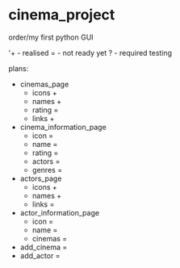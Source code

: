 # cinema_project
order/my first python GUI

'+ - realised
= - not ready yet
? - required testing

plans:
* cinemas_page
  - icons +
  - names +
  - rating =
  - links +
* cinema_information_page
  - icon =
  - name =
  - rating =
  - actors =
  - genres =
* actors_page
  - icons +
  - names +
  - links =
* actor_information_page
  - icon =
  - name =
  - cinemas =
* add_cinema =
* add_actor =
